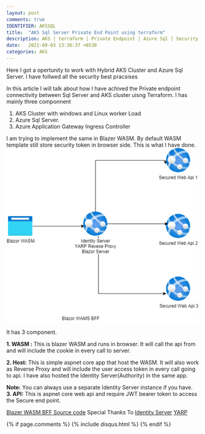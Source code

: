 ```yaml
---
layout: post
comments: true
IDENTIFIER: AKSSQL 
title:  "AKS Sql Server Private End Point using terraform"
description: AKS | terraform | Private Endpoint | Azure Sql | Security 
date:   2021-09-03 13:36:37 +0530
categories: AKS
---
```

Here I got a opertunity to work with Hybrid AKS Cluster and Azure Sql Server.
I have follwed all the security best pracsises 

In this article I will talk about how I have achived the Private endpoint connectivity between Sql Server and AKS cluster uisng Terraform.
I has mainly three componnent 
1. AKS Cluster with windows and Linux worker Load
2. Azure Sql Server.   
3. Azure Application Gateway Ingress Controller

I am trying to implement the same in  Blazer WASM.
By default WASM template still store security token in browser side. 
This is what I have done. 
<img alt='BFF' src='/assets/BlazorWASMBFF.png'>

It has 3 component.

**1. WASM :**
 This is blazer WASM and runs in browser. It will call the api from and will include the cookie in every call to server.
 
**2. Host:** This is simple aspnet core app that host the WASM.
It will also work as Reverse Proxy and will include the user access token in every call going to api. I have also hosted the Identity Server(Authority) in the same app.  

**Note:** You can always use a separate Identity Server instance if you have.  
**3. API:** This is aspnet core web api and require JWT bearer token  to access the Secure end point.

[Blazer WASM BFF Source code](https://github.com/som-nitjsr/BlazorWASMBFF)
Special Thanks To
[Identity Server](https://github.com/IdentityServer/IdentityServer4)
 [YARP](https://github.com/microsoft/reverse-proxy)

{% if page.comments %} {% include disqus.html %} {% endif %}
